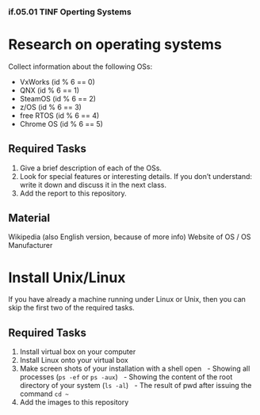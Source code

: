 ### if.05.01 TINF Operting Systems

# Research on operating systems
Collect information about the following OSs: 
- VxWorks (id % 6 == 0)
- QNX (id % 6 == 1)
- SteamOS (id % 6 == 2)
- z/OS (id % 6 == 3)
- free RTOS (id % 6 == 4)
- Chrome OS (id % 6 == 5)

## Required Tasks
1. Give a brief description of each of the OSs.
2. Look for special features or interesting details. If you don’t understand: write it down and discuss it in the next class.
3. Add the report to this repository.

## Material
Wikipedia (also English version, because of more info)
Website of OS / OS Manufacturer

# Install Unix/Linux
If you have already a machine running under Linux or Unix, then you can skip the first two of the required tasks.

## Required Tasks
1. Install virtual box on your computer
2. Install Linux onto your virtual box
3. Make screen shots of your installation with a shell open
   - Showing all processes (`ps -ef` or `ps -aux`)
   - Showing the content of the root directory of your system (`ls -al`)
   - The result of pwd after issuing the command `cd ~`
4. Add the images to this repository 
